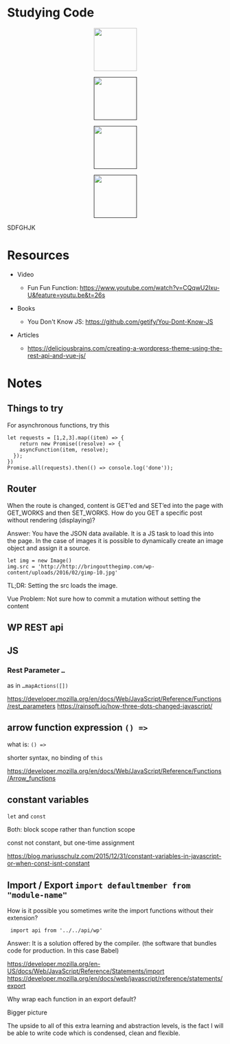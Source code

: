 # Studying Code

<p align="center"><a href="https://vuejs.org" target="_blank"><img width="100"src="https://vuejs.org/images/logo.png"></a></p>
<p align="center"><a href="" target="_blank"><img width="100"src="https://image.slidesharecdn.com/merged4-150325174453-conversion-gate01/95/ecmascript-6-5-638.jpg?cb=1427323594"></a></p>
<p align="center"><a href="" target="_blank"><img width="100"src="https://frontendmasters.com/assets/functional-js.png"></a></p>
<p align="center"><a href="" target="_blank"><img width="100"src="http://v2.wp-api.org/assets/images/banner.jpg"></a></p>

SDFGHJK

# Resources

- Video
  - Fun Fun Function: https://www.youtube.com/watch?v=CQqwU2Ixu-U&feature=youtu.be&t=26s

- Books
  - You Don't Know JS: https://github.com/getify/You-Dont-Know-JS

- Articles
  - https://deliciousbrains.com/creating-a-wordpress-theme-using-the-rest-api-and-vue-js/


# Notes

## Things to try

For asynchronous functions, try this

    let requests = [1,2,3].map((item) => {
        return new Promise((resolve) => {
        asyncFunction(item, resolve);
      });
    })
    Promise.all(requests).then(() => console.log('done'));


## Router

When the route is changed, content is GET’ed and SET’ed into the page with GET_WORKS and then SET_WORKS. How do you GET a specific post without rendering (displaying)?

Answer: You have the JSON data available. It is a JS task to load this into the page. In the case of images it is possible to dynamically create an image object and assign it a source.

    let img = new Image()
    img.src = 'http://http://bringoutthegimp.com/wp-content/uploads/2016/02/gimp-10.jpg'

TL;DR: Setting the src loads the image.

Vue Problem: Not sure how to commit a mutation without setting the content

## WP REST api


## JS

### Rest Parameter  `…`

as in `…mapActions([])`

https://developer.mozilla.org/en/docs/Web/JavaScript/Reference/Functions/rest_parameters
https://rainsoft.io/how-three-dots-changed-javascript/


## arrow function expression `() =>`

what is: `() =>`

shorter syntax, no binding of `this`

https://developer.mozilla.org/en/docs/Web/JavaScript/Reference/Functions/Arrow_functions

## constant variables

`let` and `const`

Both: block scope rather than function scope

const
	not constant, but one-time assignment

https://blog.mariusschulz.com/2015/12/31/constant-variables-in-javascript-or-when-const-isnt-constant


## Import / Export `import defaultmember from "module-name"`

How is it possible you sometimes write the import functions without their extension?

	 import api from '../../api/wp'

Answer: It is a solution offered by the compiler. (the software that bundles code for production. In this case Babel)

https://developer.mozilla.org/en-US/docs/Web/JavaScript/Reference/Statements/import
https://developer.mozilla.org/en/docs/web/javascript/reference/statements/export

Why wrap each function in an export default?

Bigger picture

The upside to all of this extra learning and abstraction levels, is the fact I will be able to write code which is condensed, clean and flexible.

